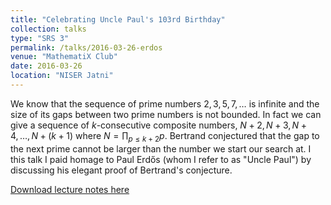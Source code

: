 ```yaml
---
title: "Celebrating Uncle Paul's 103rd Birthday"
collection: talks
type: "SRS 3"
permalink: /talks/2016-03-26-erdos
venue: "MathematiX Club"
date: 2016-03-26
location: "NISER Jatni"
---
```


We know that the sequence of prime numbers $2, 3, 5, 7, \ldots$ is infinite and the size of its gaps between two prime numbers is not bounded. In fact we can give a sequence of $k$-consecutive composite numbers, $N+2, N+3, N+4, \ldots, N+(k+1)$ where $\displaystyle{N = \prod_{p\leq k+2} p}$. Bertrand conjectured that the gap to the next prime cannot be larger than the number we start our search at. I this talk I paid homage to Paul Erdős (whom I refer to as "Uncle Paul") by discussing his elegant proof of Bertrand's conjecture.

[Download lecture notes here](http://gkorpal.github.io/files/erdos.pdf)
